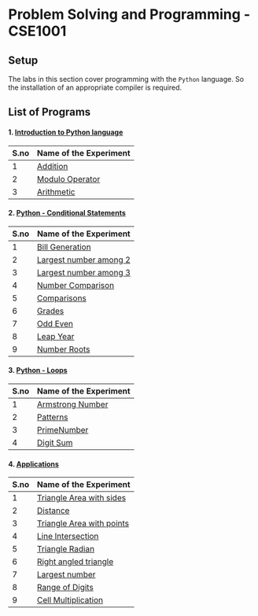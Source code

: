 # Problem Solving and Programming - CSE1001


## Setup

The labs in this section cover programming with the `Python` language. So the installation of an appropriate compiler is required.



## List of Programs

#### 1. [Introduction to Python language](./Introduction_Python_Lab_1)

| S.no | Name of the Experiment |
| ---- | --------------------- |
| 1 | [Addition](./Introduction_Python_Lab_1/addition.py) |
| 2 | [Modulo Operator](./Introduction_Python_Lab_1/modulo_op.py) |
| 3 | [Arithmetic](./Introduction_Python_Lab_1/arithmetic.py) |


#### 2. [Python - Conditional Statements](./Python_Conditional_Statements_Lab_2)

| S.no | Name of the Experiment |
| ---- | --------------------- |
| 1 | [Bill Generation](./Python_Conditional_Statements_Lab_2/bills.py) |
| 2 | [Largest number among 2](./Python_Conditional_Statements_Lab_2/two_largest.py) |
| 3 | [Largest number among 3](./Python_Conditional_Statements_Lab_2/three_largest.py) |
| 4 | [Number Comparison](./Python_Conditional_Statements_Lab_2/number_comparison.py) |
| 5 | [Comparisons](./Python_Conditional_Statements_Lab_2/comparisons.py) |
| 6 | [Grades](./Python_Conditional_Statements_Lab_2/grades.py) |
| 7 | [Odd Even](./Python_Conditional_Statements_Lab_2/odd_even.py) |
| 8 | [Leap Year](./Python_Conditional_Statements_Lab_2/leap_year.py) |
| 9 | [Number Roots](./Python_Conditional_Statements_Lab_2/number_roots.py) |


#### 3. [Python - Loops](./Python_Loops_Lab_3)

| S.no | Name of the Experiment |
| ---- | --------------------- |
| 1 | [Armstrong Number](./Python_Loops_Lab_3/armstrong.py) |
| 2 | [Patterns](./Python_Loops_Lab_3/patterns.py) |
| 3 | [PrimeNumber](./Python_Loops_Lab_3/prime.py) |
| 4 | [Digit Sum](./Python_Loops_Lab_3/digit_sum.py) |


#### 4. [Applications](./Applications_Lab_4)

| S.no | Name of the Experiment |
| ---- | --------------------- |
| 1 | [Triangle Area with sides](./Applications_Lab_4/side_area.py) |
| 2 | [Distance](./Applications_Lab_4/distance.py) |
| 3 | [Triangle Area with points](./Applications_Lab_4/pt_area.py) |
| 4 | [Line Intersection](./Applications_Lab_4/line_intersection.py) |
| 5 | [Triangle Radian](./Applications_Lab_4/radian.py) |
| 6 | [Right angled triangle](./Applications_Lab_4/right_triangle.py) |
| 7 | [Largest number](./Applications_Lab_4/largest_num.py) |
| 8 | [Range of Digits](./Applications_Lab_4/digit_range.py) |
| 9 | [Cell Multiplication](./Applications_Lab_4/call_multiplication.py) |


